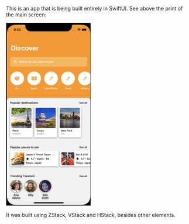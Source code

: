 This is an app that is being built entirely in SwiftUI.
See above the print of the main screen:

<img src="img.png" widht=300 height=500>

It was built using ZStack, VStack and HStack, besides other elements.
